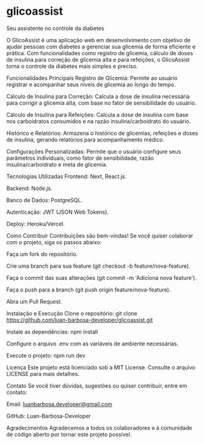 # glicoassist
Seu assistente no controle da diabetes

O GlicoAssist é uma aplicação web em desenvolvimento com objetivo de ajudar pessoas com diabetes a gerenciar sua glicemia de forma eficiente e prática. Com funcionalidades como registro de glicemia, cálculo de doses de insulina para correção de glicemia alta e para refeições, o GlicoAssist torna o controle da diabetes mais simples e preciso.

Funcionalidades Principais
Registro de Glicemia: Permite ao usuário registrar e acompanhar seus níveis de glicemia ao longo do tempo.

Cálculo de Insulina para Correção: Calcula a dose de insulina necessária para corrigir a glicemia alta, com base no fator de sensibilidade do usuário.

Cálculo de Insulina para Refeições: Calcula a dose de insulina com base nos carboidratos consumidos e na razão insulina/carboidrato do usuário.

Histórico e Relatórios: Armazena o histórico de glicemias, refeições e doses de insulina, gerando relatórios para acompanhamento médico.

Configurações Personalizadas: Permite que o usuário configure seus parâmetros individuais, como fator de sensibilidade, razão insulina/carboidrato e meta de glicemia.

Tecnologias Utilizadas
Frontend: Next, React.js.

Backend: Node.js.

Banco de Dados: PostgreSQL.

Autenticação: JWT (JSON Web Tokens).

Deploy: Heroku/Vercel.

Como Contribuir
Contribuições são bem-vindas! Se você quiser colaborar com o projeto, siga os passos abaixo:

Faça um fork do repositório.

Crie uma branch para sua feature (git checkout -b feature/nova-feature).

Faça o commit das suas alterações (git commit -m 'Adiciona nova feature').

Faça o push para a branch (git push origin feature/nova-feature).

Abra um Pull Request.

Instalação e Execução
Clone o repositório:
git clone https://github.com/luan-barbosa-developer/glicoassist.git

Instale as dependências:
npm install

Configure o arquivo .env com as variáveis de ambiente necessárias.

Execute o projeto:
npm run dev

Licença
Este projeto está licenciado sob a MIT License. Consulte o arquivo LICENSE para mais detalhes.

Contato
Se você tiver dúvidas, sugestões ou quiser contribuir, entre em contato:

Email: luanbarbosa.developer@gmail.com

GitHub: Luan-Barbosa-Developer

Agradecimentos
Agradecemos a todos os colaboradores e à comunidade de código aberto por tornar este projeto possível.
